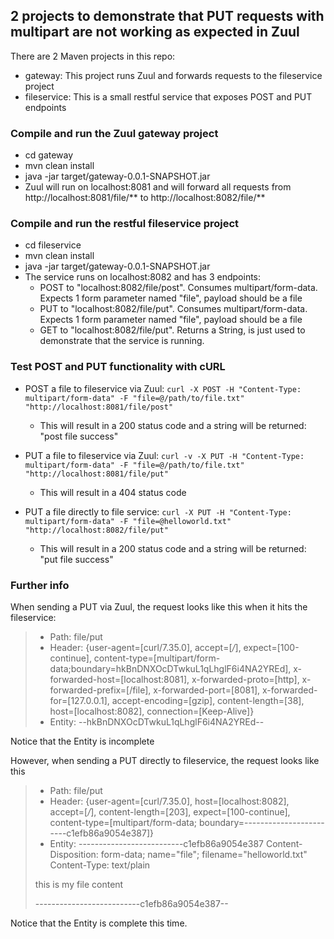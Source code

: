 ## 2 projects to demonstrate that PUT requests with multipart are not working as expected in Zuul

There are 2 Maven projects in this repo:
* gateway: This project runs Zuul and forwards requests to the fileservice project
* fileservice: This is a small restful service that exposes POST and PUT endpoints

### Compile and run the Zuul gateway project

* cd gateway
* mvn clean install
* java -jar target/gateway-0.0.1-SNAPSHOT.jar
* Zuul will run on localhost:8081 and will forward all requests from http://localhost:8081/file/** to http://localhost:8082/file/**

### Compile and run the restful fileservice project

* cd fileservice
* mvn clean install
* java -jar target/gateway-0.0.1-SNAPSHOT.jar
* The service runs on localhost:8082 and has 3 endpoints:
  * POST to "localhost:8082/file/post". Consumes multipart/form-data. Expects 1 form parameter named "file", payload should be a file
  * PUT to "localhost:8082/file/put". Consumes multipart/form-data. Expects 1 form parameter named "file", payload should be a file
  * GET to "localhost:8082/file/put". Returns a String, is just used to demonstrate that the service is running. 

### Test POST and PUT functionality with cURL

* POST a file to fileservice via Zuul: `curl -X POST -H "Content-Type: multipart/form-data" -F "file=@/path/to/file.txt" "http://localhost:8081/file/post"`
  * This will result in a 200 status code and a string will be returned: "post file success"

* PUT a file to fileservice via Zuul: `curl -v -X PUT -H "Content-Type: multipart/form-data" -F "file=@/path/to/file.txt" "http://localhost:8081/file/put"`
  * This will result in a 404 status code

* PUT a file directly to file service: `curl -X PUT -H "Content-Type: multipart/form-data" -F "file=@helloworld.txt" "http://localhost:8082/file/put"`
  * This will result in a 200 status code and a string will be returned: "put file success"

### Further info

When sending a PUT via Zuul, the request looks like this when it hits the fileservice:

> - Path: file/put
> - Header: {user-agent=[curl/7.35.0], accept=[*/*], expect=[100-continue], content-type=[multipart/form-data;boundary=hkBnDNXOcDTwkuL1qLhglF6i4NA2YREd], x-forwarded-host=[localhost:8081], x-forwarded-proto=[http], x-forwarded-prefix=[/file], x-forwarded-port=[8081], x-forwarded-for=[127.0.0.1], accept-encoding=[gzip], content-length=[38], host=[localhost:8082], connection=[Keep-Alive]}
> - Entity: --hkBnDNXOcDTwkuL1qLhglF6i4NA2YREd--

Notice that the Entity is incomplete

However, when sending a PUT directly to fileservice, the request looks like this 

> - Path: file/put
> - Header: {user-agent=[curl/7.35.0], host=[localhost:8082], accept=[*/*], content-length=[203], expect=[100-continue], content-type=[multipart/form-data; boundary=------------------------c1efb86a9054e387]}
> - Entity: --------------------------c1efb86a9054e387
> Content-Disposition: form-data; name="file"; filename="helloworld.txt"
> Content-Type: text/plain
>
> this is my file content
>
>--------------------------c1efb86a9054e387--

Notice that the Entity is complete this time.

